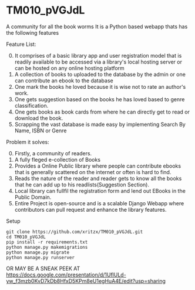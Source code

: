 # TM010_pVGJdL
A community for all the book worms
It is a Python based webapp thats has the following features

Feature List:

0) It comprises of a basic library app and user registration model that is readily available to be accessed via a 
  library's local hosting server or can be hosted on any online hosting platform
1) A collection of books to uploaded to the database by the admin or one can contribute an ebook to the database
2) One mark the books he loved because it is wise not to rate an author's work.
3) One gets suggestion based on the books he has loved based to genre classification.
4) One gets books as book cards from where he can directly get to read or download the book.
5) Scrapping the vast database is made easy by implementing Search By Name, ISBN or Genre

Problem it solves:

0) Firstly, a community of readers.
1) A fully fleged e-collection of Books
2) Provides a Online Public library where people can contribute ebooks that is generally scattered on the internet or often is hard to find.
3) Reads the nature of the reader and reader gets to know all the books that he can add up to his readlists(Suggestion Section).
4) Local library can fullfil the registration form and lend out EBooks in the Public Domain.
5) Entire Project is open-source and is a scalable Django Webapp where contributors can pull request and enhance the library features.


Setup
```
git clone https://github.com/xritzx/TM010_pVGJdL.git
cd TM010_pVGJdL
pip install -r requirements.txt
python manage.py makemigrations
python manage.py migrate
python manage.py runserver 
```
OR MAY BE A SNEAK PEEK AT
https://docs.google.com/presentation/d/1UflULd-yw_f3mzb0KvD7kDb8HfxD5KPm8eU1egHuA4E/edit?usp=sharing
